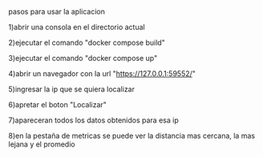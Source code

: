 pasos para usar la aplicacion

1)abrir una consola en el directorio actual

2)ejecutar el comando "docker compose build"

3)ejecutar el comando "docker compose up"

4)abrir un navegador con la url "https://127.0.0.1:59552/"

5)ingresar la ip que se quiera localizar

6)apretar el boton "Localizar"

7)apareceran todos los datos obtenidos para esa ip

8)en la pestaña de metricas se puede ver la distancia mas cercana, la mas lejana y el promedio
